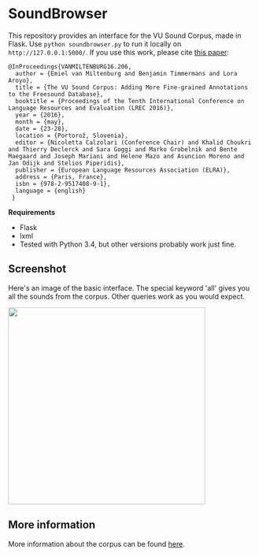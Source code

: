 # SoundBrowser

This repository provides an interface for the VU Sound Corpus, made in Flask.
Use `python soundbrowser.py` to run it locally on `http://127.0.0.1:5000/`.
If you use this work, please cite [this paper](http://www.lrec-conf.org/proceedings/lrec2016/summaries/206.html):
```
@InProceedings{VANMILTENBURG16.206,
  author = {Emiel van Miltenburg and Benjamin Timmermans and Lora Aroyo},
  title = {The VU Sound Corpus: Adding More Fine-grained Annotations to the Freesound Database},
  booktitle = {Proceedings of the Tenth International Conference on Language Resources and Evaluation (LREC 2016)},
  year = {2016},
  month = {may},
  date = {23-28},
  location = {Portorož, Slovenia},
  editor = {Nicoletta Calzolari (Conference Chair) and Khalid Choukri and Thierry Declerck and Sara Goggi and Marko Grobelnik and Bente Maegaard and Joseph Mariani and Helene Mazo and Asuncion Moreno and Jan Odijk and Stelios Piperidis},
  publisher = {European Language Resources Association (ELRA)},
  address = {Paris, France},
  isbn = {978-2-9517408-9-1},
  language = {english}
 } 
```

**Requirements**

* Flask
* lxml
* Tested with Python 3.4, but other versions probably work just fine.

## Screenshot
Here's an image of the basic interface. The special keyword 'all' gives you all the sounds from the corpus. Other queries work as you would expect.

<img src="images/screenshot.png" width="400px">

## More information
More information about the corpus can be found [here](https://github.com/CrowdTruth/vu-sound-corpus).
